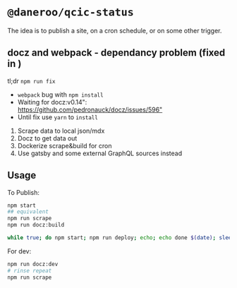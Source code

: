 # `@daneroo/qcic-status`

The idea is to publish a site, on a cron schedule, or on some other trigger.

## docz and webpack - dependancy problem (fixed in )

tl;dr  `npm run fix`

- `webpack` bug with `npm install`  
- Waiting for docz:v0.14": <https://github.com/pedronauck/docz/issues/596">
- Until fix use `yarn` to `install`

1. Scrape data to local json/mdx
2. Docz to get data out
3. Dockerize scrape&build for cron
4. Use gatsby and some external GraphQL sources instead


## Usage

To Publish:

```bash
npm start
## equivalent
npm run scrape
npm run docz:build

while true; do npm start; npm run deploy; echo; echo done $(date); sleep 600; done
```


For dev:

```bash
npm run docz:dev
# rinse repeat
npm run scrape
```
